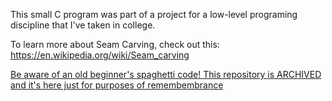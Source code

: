This small C program was part of a project for a low-level programing discipline that I've taken in college.

To learn more about Seam Carving, check out this: https://en.wikipedia.org/wiki/Seam_carving


[Be aware of an old beginner's spaghetti code! This repository is ARCHIVED and it's here just for purposes of remembembrance](#)
